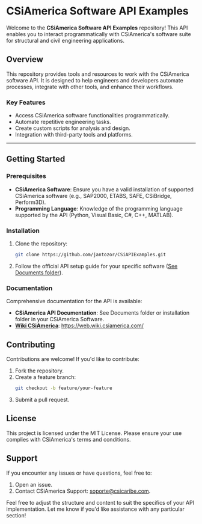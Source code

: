 # **CSiAmerica Software API Examples**

Welcome to the **CSiAmerica Software API Examples** repository! This API enables you to interact programmatically with CSiAmerica's software suite for structural and civil engineering applications.

## **Overview**

This repository provides tools and resources to work with the CSiAmerica software API. It is designed to help engineers and developers automate processes, integrate with other tools, and enhance their workflows.

### **Key Features**

- Access CSiAmerica software functionalities programmatically.
- Automate repetitive engineering tasks.
- Create custom scripts for analysis and design.
- Integration with third-party tools and platforms.

---

## **Getting Started**

### **Prerequisites**

- **CSiAmerica Software**: Ensure you have a valid installation of supported CSiAmerica software (e.g., SAP2000, ETABS, SAFE, CSiBridge, Perform3D).
- **Programming Language**: Knowledge of the programming language supported by the API (Python, Visual Basic, C#, C++, MATLAB).

### **Installation**

1. Clone the repository:
   ```bash
   git clone https://github.com/jantozor/CSiAPIExamples.git

2. Follow the official API setup guide for your specific software ([See Documents folder]).

[See Documents folder]:https://github.com/jantozor/CSiAPIExamples/tree/main/Documents

### **Documentation**

Comprehensive documentation for the API is available:

- **CSiAmerica API Documentation**: See Documents folder or installation folder in your CSiAmerica Software.
- **[Wiki CSiAmerica]**: https://web.wiki.csiamerica.com/

[Wiki CSiAmerica]: https://web.wiki.csiamerica.com/

## **Contributing**

Contributions are welcome! If you'd like to contribute:

1. Fork the repository.
2. Create a feature branch:
   ```bash
   git checkout -b feature/your-feature

3. Submit a pull request.

## **License**

This project is licensed under the MIT License. Please ensure your use complies with CSiAmerica's terms and conditions.

## **Support**

If you encounter any issues or have questions, feel free to:

1. Open an issue.
2. Contact CSiAmerica Support: soporte@csicaribe.com.

Feel free to adjust the structure and content to suit the specifics of your API implementation. Let me know if you'd like assistance with any particular section!